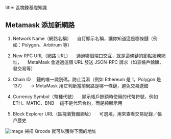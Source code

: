 title: 區塊鍊基礎知識

## Metamask 添加新網路

1. Network Name（網路名稱）
　自訂顯示名稱，讓你知道這是哪條鏈（例如：Polygon、Arbitrum 等）
 
2. New RPC URL（網路 URL）
　通過哪個端口交互，就是這條鏈的節點服務網址，
　MetaMask 會透過這個 URL 發送 JSON-RPC 請求（如查帳戶餘額、發交易等）

3. Chain ID
　鏈的唯一識別碼，防止混淆（例如 Ethereum 是 1，Polygon 是 137）
　→ MetaMask 用它判斷當前網路是哪一條鏈，避免交易送錯

4. Currency Symbol（幣種代號）
　顯示帳戶餘額時使用的代幣符號，例如 ETH、MATIC、BNB
　這不是代幣合約，而是純顯示用
 
5. Block Explorer URL（區塊瀏覽器網址）
　可選填，用來查看交易紀錄／帳戶歷史
 
 
 ![image](https://hackmd.io/_uploads/ByRw2ZC8lx.png)
掃描 Qrcode 就可以獲得下面的地址